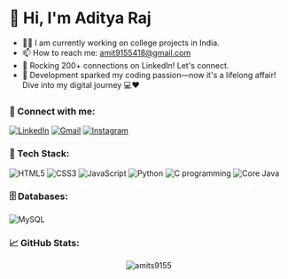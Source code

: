 <h1 align="centre">👋 Hi, I'm Aditya Raj</h1>

- 👨‍💻 I am currently working on college projects in India.
- 📫 How to reach me: [amit9155418@gmail.com](mailto:amit9155418@gmail.com)
- 🔗 Rocking 200+ connections on LinkedIn! Let's connect.
- 🚀 Development sparked my coding passion—now it's a lifelong affair! Dive into my digital journey 💻❤

<h3 align="left">📲 Connect with me:</h3>
<div align="left">
  <a href="https://www.linkedin.com/in/amit-kumar-9b0358291/"><img alt="LinkedIn" src="https://img.shields.io/badge/linkedin-%230077B5.svg?style=for-the-badge&logo=linkedin&logoColor=white"/></a>
  <a href="mailto:amit9155418@gmail.com"><img alt="Gmail" src="https://img.shields.io/badge/Gmail-D14836?style=for-the-badge&logo=gmail&logoColor=white"/></a>
  <a href="https://www.instagram.com/amitsinghsarkar3311/"><img alt="Instagram" src="https://img.shields.io/badge/Instagram-E4405F?style=for-the-badge&logo=instagram&logoColor=white"/></a>
</div>

<h3 align="left">🚀 Tech Stack:</h3>
<div align="left">
  <img alt="HTML5" src="https://img.shields.io/badge/html5-%23E34F26.svg?style=for-the-badge&logo=html5&logoColor=white"/>
  <img alt="CSS3" src="https://img.shields.io/badge/css3-%231572B6.svg?style=for-the-badge&logo=css3&logoColor=white"/>
  <img alt="JavaScript" src="https://img.shields.io/badge/javascript-%23323330.svg?style=for-the-badge&logo=javascript&logoColor=%23F7DF1E"/>
  <img alt="Python" src="https://img.shields.io/badge/Tailwind_CSS-38B2AC?style=for-the-badge&logo=tailwind-css&logoColor=white"/>
  <img alt="C programming" src="https://img.shields.io/badge/bootstrap-%23563D7C.svg?style=for-the-badge&logo=bootstrap&logoColor=white"/>
  <img alt="Core Java" src="https://img.shields.io/badge/php-%23777BB4.svg?style=for-the-badge&logo=php&logoColor=white"/>
</div>

<h3 align="left">🗄 Databases:</h3>
<div align="left">
  <img alt="MySQL" src="https://img.shields.io/badge/mysql-%2300f.svg?style=for-the-badge&logo=mysql&logoColor=white"/>
</div>

<h3 align="left">📈 GitHub Stats:</h3>
<div align="center">
  <p><img align="center" src="https://github-readme-streak-stats.herokuapp.com/?user=amits9155&theme=dark" alt="amits9155" /></p>
</div>
